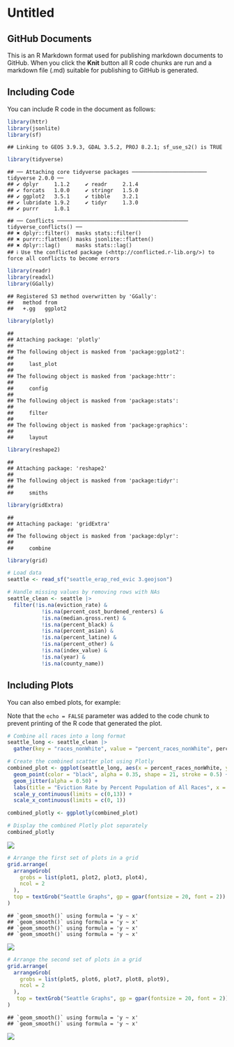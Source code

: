 Untitled
================

## GitHub Documents

This is an R Markdown format used for publishing markdown documents to
GitHub. When you click the **Knit** button all R code chunks are run and
a markdown file (.md) suitable for publishing to GitHub is generated.

## Including Code

You can include R code in the document as follows:

``` r
library(httr)
library(jsonlite)
library(sf)
```

    ## Linking to GEOS 3.9.3, GDAL 3.5.2, PROJ 8.2.1; sf_use_s2() is TRUE

``` r
library(tidyverse)
```

    ## ── Attaching core tidyverse packages ──────────────────────── tidyverse 2.0.0 ──
    ## ✔ dplyr     1.1.2     ✔ readr     2.1.4
    ## ✔ forcats   1.0.0     ✔ stringr   1.5.0
    ## ✔ ggplot2   3.5.1     ✔ tibble    3.2.1
    ## ✔ lubridate 1.9.2     ✔ tidyr     1.3.0
    ## ✔ purrr     1.0.1

    ## ── Conflicts ────────────────────────────────────────── tidyverse_conflicts() ──
    ## ✖ dplyr::filter()  masks stats::filter()
    ## ✖ purrr::flatten() masks jsonlite::flatten()
    ## ✖ dplyr::lag()     masks stats::lag()
    ## ℹ Use the conflicted package (<http://conflicted.r-lib.org/>) to force all conflicts to become errors

``` r
library(readr)
library(readxl)
library(GGally)
```

    ## Registered S3 method overwritten by 'GGally':
    ##   method from   
    ##   +.gg   ggplot2

``` r
library(plotly)
```

    ## 
    ## Attaching package: 'plotly'
    ## 
    ## The following object is masked from 'package:ggplot2':
    ## 
    ##     last_plot
    ## 
    ## The following object is masked from 'package:httr':
    ## 
    ##     config
    ## 
    ## The following object is masked from 'package:stats':
    ## 
    ##     filter
    ## 
    ## The following object is masked from 'package:graphics':
    ## 
    ##     layout

``` r
library(reshape2)
```

    ## 
    ## Attaching package: 'reshape2'
    ## 
    ## The following object is masked from 'package:tidyr':
    ## 
    ##     smiths

``` r
library(gridExtra)
```

    ## 
    ## Attaching package: 'gridExtra'
    ## 
    ## The following object is masked from 'package:dplyr':
    ## 
    ##     combine

``` r
library(grid)

# Load data
seattle <- read_sf("seattle_erap_red_evic 3.geojson")

# Handle missing values by removing rows with NAs
seattle_clean <- seattle |>
  filter(!is.na(eviction_rate) & 
           !is.na(percent_cost_burdened_renters) & 
           !is.na(median.gross.rent) & 
           !is.na(percent_black) & 
           !is.na(percent_asian) & 
           !is.na(percent_latine) & 
           !is.na(percent_other) & 
           !is.na(index_value) & 
           !is.na(year) & 
           !is.na(county_name))
```

## Including Plots

You can also embed plots, for example:

Note that the `echo = FALSE` parameter was added to the code chunk to
prevent printing of the R code that generated the plot.

``` r
# Combine all races into a long format
seattle_long <- seattle_clean |>
  gather(key = "races_nonWhite", value = "percent_races_nonWhite", percent_black, percent_asian, percent_latine, percent_other)

# Create the combined scatter plot using Plotly
combined_plot <- ggplot(seattle_long, aes(x = percent_races_nonWhite, y = eviction_rate, fill = races_nonWhite)) +
  geom_point(color = "black", alpha = 0.35, shape = 21, stroke = 0.5) +
  geom_jitter(alpha = 0.50) +
  labs(title = "Eviction Rate by Percent Population of All Races", x = "Percent Population", y = "Eviction Rate (per 1000)") +
  scale_y_continuous(limits = c(0,13)) +
  scale_x_continuous(limits = c(0, 1))

combined_plotly <- ggplotly(combined_plot)

# Display the combined Plotly plot separately
combined_plotly
```

![](markdown_Seattle_files/figure-gfm/unnamed-chunk-1-1.png)<!-- -->

``` r
# Arrange the first set of plots in a grid
grid.arrange(
  arrangeGrob(
    grobs = list(plot1, plot2, plot3, plot4), 
    ncol = 2
  ),
  top = textGrob("Seattle Graphs", gp = gpar(fontsize = 20, font = 2))
)
```

    ## `geom_smooth()` using formula = 'y ~ x'
    ## `geom_smooth()` using formula = 'y ~ x'
    ## `geom_smooth()` using formula = 'y ~ x'
    ## `geom_smooth()` using formula = 'y ~ x'

![](markdown_Seattle_files/figure-gfm/unnamed-chunk-2-1.png)<!-- -->

``` r
# Arrange the second set of plots in a grid
grid.arrange(
  arrangeGrob(
    grobs = list(plot5, plot6, plot7, plot8, plot9), 
    ncol = 2
  ),
   top = textGrob("Seattle Graphs", gp = gpar(fontsize = 20, font = 2))
)
```

    ## `geom_smooth()` using formula = 'y ~ x'
    ## `geom_smooth()` using formula = 'y ~ x'

![](markdown_Seattle_files/figure-gfm/unnamed-chunk-3-1.png)<!-- -->

